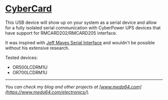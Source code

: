 [CyberCard](https://medo64.com/cybercard/)
==========================================

This USB device will show up on your system as a serial device and allow for a
fully isolated serial communication with CyberPower UPS devices that have support
for RMCARD202/RMCARD205 interface.

It was inspired with [Jeff Mayes Serial Interface](https://www.jmayes.com/cyberpower-backup-serial-protocol-and-interface/)
and wouldn't be possible without his extensive research.

Tested devices:
* OR500LCDRM1U
* OR700LCDRM1U


---

*You can check my blog and other projects at [www.medo64.com](https://www.medo64.com/electronics/).*
